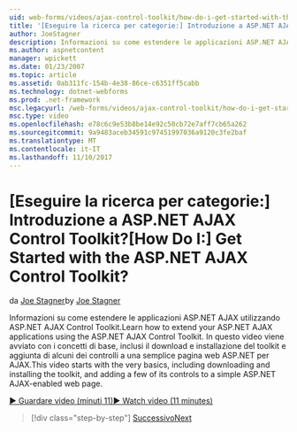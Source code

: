 ```yaml
---
uid: web-forms/videos/ajax-control-toolkit/how-do-i-get-started-with-the-aspnet-ajax-control-toolkit
title: '[Eseguire la ricerca per categorie:] Introduzione a ASP.NET AJAX Control Toolkit? | Microsoft Docs'
author: JoeStagner
description: Informazioni su come estendere le applicazioni ASP.NET AJAX utilizzando ASP.NET AJAX Control Toolkit. In questo video inizia con i concetti di base, tra cui il download e...
ms.author: aspnetcontent
manager: wpickett
ms.date: 01/23/2007
ms.topic: article
ms.assetid: 0ab311fc-154b-4e38-86ce-c6351ff5cabb
ms.technology: dotnet-webforms
ms.prod: .net-framework
msc.legacyurl: /web-forms/videos/ajax-control-toolkit/how-do-i-get-started-with-the-aspnet-ajax-control-toolkit
msc.type: video
ms.openlocfilehash: e78c6c9e53b8be14e92c50cb72e7aff7cb65a262
ms.sourcegitcommit: 9a9483aceb34591c97451997036a9120c3fe2baf
ms.translationtype: MT
ms.contentlocale: it-IT
ms.lasthandoff: 11/10/2017
---
```

<a name="how-do-i-get-started-with-the-aspnet-ajax-control-toolkit"></a><span data-ttu-id="5f8de-105">[Eseguire la ricerca per categorie:] Introduzione a ASP.NET AJAX Control Toolkit?</span><span class="sxs-lookup"><span data-stu-id="5f8de-105">[How Do I:] Get Started with the ASP.NET AJAX Control Toolkit?</span></span>
====================
<span data-ttu-id="5f8de-106">da [Joe Stagner](https://github.com/JoeStagner)</span><span class="sxs-lookup"><span data-stu-id="5f8de-106">by [Joe Stagner](https://github.com/JoeStagner)</span></span>

<span data-ttu-id="5f8de-107">Informazioni su come estendere le applicazioni ASP.NET AJAX utilizzando ASP.NET AJAX Control Toolkit.</span><span class="sxs-lookup"><span data-stu-id="5f8de-107">Learn how to extend your ASP.NET AJAX applications using the ASP.NET AJAX Control Toolkit.</span></span> <span data-ttu-id="5f8de-108">In questo video viene avviato con i concetti di base, inclusi il download e installazione del toolkit e aggiunta di alcuni dei controlli a una semplice pagina web ASP.NET per AJAX.</span><span class="sxs-lookup"><span data-stu-id="5f8de-108">This video starts with the very basics, including downloading and installing the toolkit, and adding a few of its controls to a simple ASP.NET AJAX-enabled web page.</span></span>

[<span data-ttu-id="5f8de-109">&#9654; Guardare video (minuti 11)</span><span class="sxs-lookup"><span data-stu-id="5f8de-109">&#9654; Watch video (11 minutes)</span></span>](https://channel9.msdn.com/Blogs/ASP-NET-Site-Videos/how-do-i-get-started-with-the-aspnet-ajax-control-toolkit)

>[!div class="step-by-step"]
[<span data-ttu-id="5f8de-110">Successivo</span><span class="sxs-lookup"><span data-stu-id="5f8de-110">Next</span></span>](how-do-i-use-the-aspnet-ajax-cascadingdropdown-control-extender.md)
